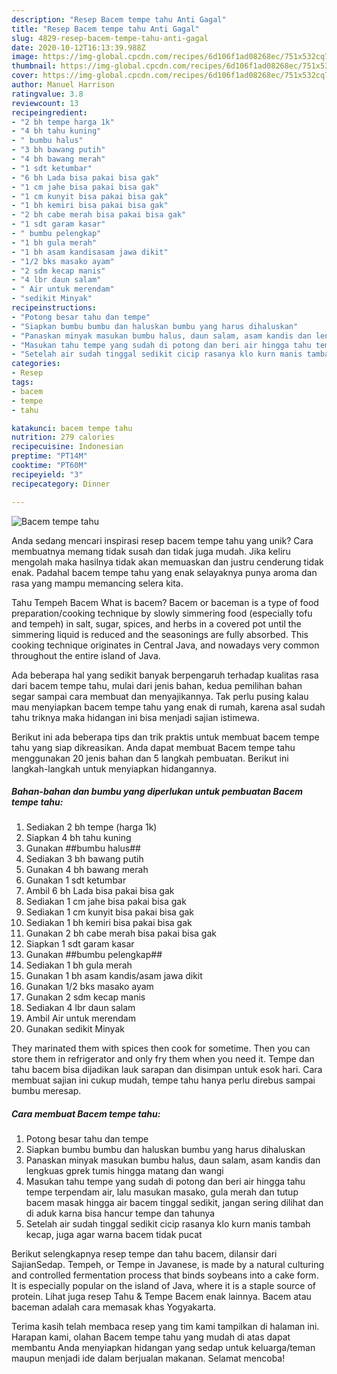 ```yaml
---
description: "Resep Bacem tempe tahu Anti Gagal"
title: "Resep Bacem tempe tahu Anti Gagal"
slug: 4829-resep-bacem-tempe-tahu-anti-gagal
date: 2020-10-12T16:13:39.988Z
image: https://img-global.cpcdn.com/recipes/6d106f1ad08268ec/751x532cq70/bacem-tempe-tahu-foto-resep-utama.jpg
thumbnail: https://img-global.cpcdn.com/recipes/6d106f1ad08268ec/751x532cq70/bacem-tempe-tahu-foto-resep-utama.jpg
cover: https://img-global.cpcdn.com/recipes/6d106f1ad08268ec/751x532cq70/bacem-tempe-tahu-foto-resep-utama.jpg
author: Manuel Harrison
ratingvalue: 3.8
reviewcount: 13
recipeingredient:
- "2 bh tempe harga 1k"
- "4 bh tahu kuning"
- " bumbu halus"
- "3 bh bawang putih"
- "4 bh bawang merah"
- "1 sdt ketumbar"
- "6 bh Lada bisa pakai bisa gak"
- "1 cm jahe bisa pakai bisa gak"
- "1 cm kunyit bisa pakai bisa gak"
- "1 bh kemiri bisa pakai bisa gak"
- "2 bh cabe merah bisa pakai bisa gak"
- "1 sdt garam kasar"
- " bumbu pelengkap"
- "1 bh gula merah"
- "1 bh asam kandisasam jawa dikit"
- "1/2 bks masako ayam"
- "2 sdm kecap manis"
- "4 lbr daun salam"
- " Air untuk merendam"
- "sedikit Minyak"
recipeinstructions:
- "Potong besar tahu dan tempe"
- "Siapkan bumbu bumbu dan haluskan bumbu yang harus dihaluskan"
- "Panaskan minyak masukan bumbu halus, daun salam, asam kandis dan lengkuas gprek tumis hingga matang dan wangi"
- "Masukan tahu tempe yang sudah di potong dan beri air hingga tahu tempe terpendam air, lalu masukan masako, gula merah dan tutup bacem masak hingga air bacem tinggal sedikit, jangan sering dilihat dan di aduk karna bisa hancur tempe dan tahunya"
- "Setelah air sudah tinggal sedikit cicip rasanya klo kurn manis tambah kecap, juga agar warna bacem tidak pucat"
categories:
- Resep
tags:
- bacem
- tempe
- tahu

katakunci: bacem tempe tahu 
nutrition: 279 calories
recipecuisine: Indonesian
preptime: "PT14M"
cooktime: "PT60M"
recipeyield: "3"
recipecategory: Dinner

---
```



![Bacem tempe tahu](https://img-global.cpcdn.com/recipes/6d106f1ad08268ec/751x532cq70/bacem-tempe-tahu-foto-resep-utama.jpg)

Anda sedang mencari inspirasi resep bacem tempe tahu yang unik? Cara membuatnya memang tidak susah dan tidak juga mudah. Jika keliru mengolah maka hasilnya tidak akan memuaskan dan justru cenderung tidak enak. Padahal bacem tempe tahu yang enak selayaknya punya aroma dan rasa yang mampu memancing selera kita.

Tahu Tempeh Bacem What is bacem? Bacem or baceman is a type of food preparation/cooking technique by slowly simmering food (especially tofu and tempeh) in salt, sugar, spices, and herbs in a covered pot until the simmering liquid is reduced and the seasonings are fully absorbed. This cooking technique originates in Central Java, and nowadays very common throughout the entire island of Java.

Ada beberapa hal yang sedikit banyak berpengaruh terhadap kualitas rasa dari bacem tempe tahu, mulai dari jenis bahan, kedua pemilihan bahan segar sampai cara membuat dan menyajikannya. Tak perlu pusing kalau mau menyiapkan bacem tempe tahu yang enak di rumah, karena asal sudah tahu triknya maka hidangan ini bisa menjadi sajian istimewa.


Berikut ini ada beberapa tips dan trik praktis untuk membuat bacem tempe tahu yang siap dikreasikan. Anda dapat membuat Bacem tempe tahu menggunakan 20 jenis bahan dan 5 langkah pembuatan. Berikut ini langkah-langkah untuk menyiapkan hidangannya.

<!--inarticleads1-->

##### Bahan-bahan dan bumbu yang diperlukan untuk pembuatan Bacem tempe tahu:

1. Sediakan 2 bh tempe (harga 1k)
1. Siapkan 4 bh tahu kuning
1. Gunakan  ##bumbu halus##
1. Sediakan 3 bh bawang putih
1. Gunakan 4 bh bawang merah
1. Gunakan 1 sdt ketumbar
1. Ambil 6 bh Lada bisa pakai bisa gak
1. Sediakan 1 cm jahe bisa pakai bisa gak
1. Sediakan 1 cm kunyit bisa pakai bisa gak
1. Sediakan 1 bh kemiri bisa pakai bisa gak
1. Gunakan 2 bh cabe merah bisa pakai bisa gak
1. Siapkan 1 sdt garam kasar
1. Gunakan  ##bumbu pelengkap##
1. Sediakan 1 bh gula merah
1. Gunakan 1 bh asam kandis/asam jawa dikit
1. Gunakan 1/2 bks masako ayam
1. Gunakan 2 sdm kecap manis
1. Sediakan 4 lbr daun salam
1. Ambil  Air untuk merendam
1. Gunakan sedikit Minyak


They marinated them with spices then cook for sometime. Then you can store them in refrigerator and only fry them when you need it. Tempe dan tahu bacem bisa dijadikan lauk sarapan dan disimpan untuk esok hari. Cara membuat sajian ini cukup mudah, tempe tahu hanya perlu direbus sampai bumbu meresap. 

<!--inarticleads2-->

##### Cara membuat Bacem tempe tahu:

1. Potong besar tahu dan tempe
1. Siapkan bumbu bumbu dan haluskan bumbu yang harus dihaluskan
1. Panaskan minyak masukan bumbu halus, daun salam, asam kandis dan lengkuas gprek tumis hingga matang dan wangi
1. Masukan tahu tempe yang sudah di potong dan beri air hingga tahu tempe terpendam air, lalu masukan masako, gula merah dan tutup bacem masak hingga air bacem tinggal sedikit, jangan sering dilihat dan di aduk karna bisa hancur tempe dan tahunya
1. Setelah air sudah tinggal sedikit cicip rasanya klo kurn manis tambah kecap, juga agar warna bacem tidak pucat


Berikut selengkapnya resep tempe dan tahu bacem, dilansir dari SajianSedap. Tempeh, or Tempe in Javanese, is made by a natural culturing and controlled fermentation process that binds soybeans into a cake form. It is especially popular on the island of Java, where it is a staple source of protein. Lihat juga resep Tahu &amp; Tempe Bacem enak lainnya. Bacem atau baceman adalah cara memasak khas Yogyakarta. 

Terima kasih telah membaca resep yang tim kami tampilkan di halaman ini. Harapan kami, olahan Bacem tempe tahu yang mudah di atas dapat membantu Anda menyiapkan hidangan yang sedap untuk keluarga/teman maupun menjadi ide dalam berjualan makanan. Selamat mencoba!
